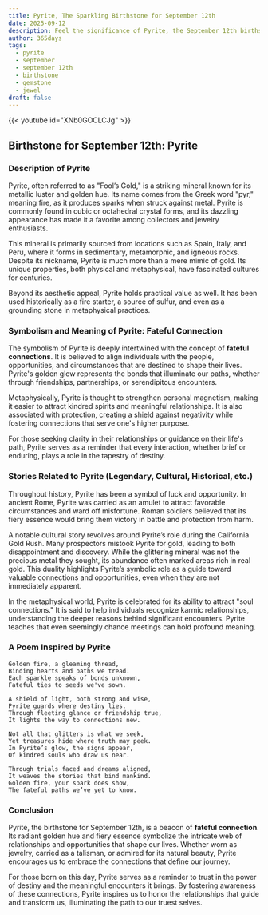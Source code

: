 ```yaml
---
title: Pyrite, The Sparkling Birthstone for September 12th
date: 2025-09-12
description: Feel the significance of Pyrite, the September 12th birthstone symbolizing Fateful connection. Let its beauty and meaning brighten your day.
author: 365days
tags:
  - pyrite
  - september
  - september 12th
  - birthstone
  - gemstone
  - jewel
draft: false
---
```


{{< youtube id="XNb0GOCLCJg" >}}

## Birthstone for September 12th: Pyrite

### Description of Pyrite

Pyrite, often referred to as "Fool’s Gold," is a striking mineral known for its metallic luster and golden hue. Its name comes from the Greek word "pyr," meaning fire, as it produces sparks when struck against metal. Pyrite is commonly found in cubic or octahedral crystal forms, and its dazzling appearance has made it a favorite among collectors and jewelry enthusiasts.

This mineral is primarily sourced from locations such as Spain, Italy, and Peru, where it forms in sedimentary, metamorphic, and igneous rocks. Despite its nickname, Pyrite is much more than a mere mimic of gold. Its unique properties, both physical and metaphysical, have fascinated cultures for centuries.

Beyond its aesthetic appeal, Pyrite holds practical value as well. It has been used historically as a fire starter, a source of sulfur, and even as a grounding stone in metaphysical practices.

### Symbolism and Meaning of Pyrite: Fateful Connection

The symbolism of Pyrite is deeply intertwined with the concept of **fateful connections**. It is believed to align individuals with the people, opportunities, and circumstances that are destined to shape their lives. Pyrite's golden glow represents the bonds that illuminate our paths, whether through friendships, partnerships, or serendipitous encounters.

Metaphysically, Pyrite is thought to strengthen personal magnetism, making it easier to attract kindred spirits and meaningful relationships. It is also associated with protection, creating a shield against negativity while fostering connections that serve one's higher purpose.

For those seeking clarity in their relationships or guidance on their life's path, Pyrite serves as a reminder that every interaction, whether brief or enduring, plays a role in the tapestry of destiny.

### Stories Related to Pyrite (Legendary, Cultural, Historical, etc.)

Throughout history, Pyrite has been a symbol of luck and opportunity. In ancient Rome, Pyrite was carried as an amulet to attract favorable circumstances and ward off misfortune. Roman soldiers believed that its fiery essence would bring them victory in battle and protection from harm.

A notable cultural story revolves around Pyrite’s role during the California Gold Rush. Many prospectors mistook Pyrite for gold, leading to both disappointment and discovery. While the glittering mineral was not the precious metal they sought, its abundance often marked areas rich in real gold. This duality highlights Pyrite’s symbolic role as a guide toward valuable connections and opportunities, even when they are not immediately apparent.

In the metaphysical world, Pyrite is celebrated for its ability to attract "soul connections." It is said to help individuals recognize karmic relationships, understanding the deeper reasons behind significant encounters. Pyrite teaches that even seemingly chance meetings can hold profound meaning.

### A Poem Inspired by Pyrite

```
Golden fire, a gleaming thread,  
Binding hearts and paths we tread.  
Each sparkle speaks of bonds unknown,  
Fateful ties to seeds we've sown.  

A shield of light, both strong and wise,  
Pyrite guards where destiny lies.  
Through fleeting glance or friendship true,  
It lights the way to connections new.  

Not all that glitters is what we seek,  
Yet treasures hide where truth may peek.  
In Pyrite’s glow, the signs appear,  
Of kindred souls who draw us near.  

Through trials faced and dreams aligned,  
It weaves the stories that bind mankind.  
Golden fire, your spark does show,  
The fateful paths we’ve yet to know.  
```

### Conclusion

Pyrite, the birthstone for September 12th, is a beacon of **fateful connection**. Its radiant golden hue and fiery essence symbolize the intricate web of relationships and opportunities that shape our lives. Whether worn as jewelry, carried as a talisman, or admired for its natural beauty, Pyrite encourages us to embrace the connections that define our journey.

For those born on this day, Pyrite serves as a reminder to trust in the power of destiny and the meaningful encounters it brings. By fostering awareness of these connections, Pyrite inspires us to honor the relationships that guide and transform us, illuminating the path to our truest selves.
